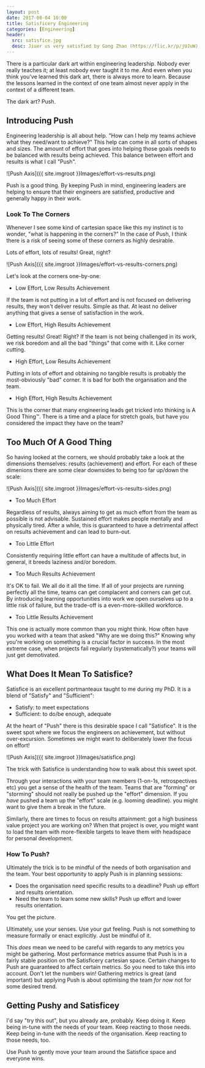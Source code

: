 ```yaml
---
layout: post
date: 2017-08-04 10:00
title: Satisficery Engineering
categories: [Engineering]
header:
  src: satisfice.jpg
  desc: Jiuer us very satisfied by Gang Zhao (https://flic.kr/p/jUJuW)
---
```

There is a particular dark art within engineering leadership. Nobody
ever really teaches it; at least nobody ever taught it to me. And even
when you think you've learned this dark art, there is always more to
learn. Because the lessons learned in the context of one team almost
never apply in the context of a different team.

The dark art? Push.

## Introducing Push

Engineering leadership is all about help. "How can I help my teams
achieve what they need/want to achieve?" This help can come in all
sorts of shapes and sizes. The amount of effort that goes into helping
those goals needs to be balanced with results being achieved. This
balance between effort and results is what I call "Push".

![Push Axis]({{ site.imgroot }}Images/effort-vs-results.png)

Push is a good thing. By keeping Push in mind, engineering leaders are
helping to ensure that their engineers are satisfied, productive and
generally happy in their work.

### Look To The Corners

Whenever I see some kind of cartesian space like this my instinct is
to wonder, "what is happening in the corners?" In the case of Push, I
think there is a risk of seeing some of these corners as highly
desirable.

Lots of effort, lots of results! Great, right?

![Push Axis]({{ site.imgroot }}Images/effort-vs-results-corners.png)

Let's look at the corners one-by-one:

- Low Effort, Low Results Achievement

If the team is not putting in a lot of effort and is not focused on
delivering results, they won't deliver results. Simple as that. At
least no deliver anything that gives a sense of satisfaction in the
work.

- Low Effort, High Results Achievement

Getting results! Great! Right? If the team is not being challenged in
its work, we risk boredom and all the bad "things" that come with
it. Like corner cutting.

- High Effort, Low Results Achievement

Putting in lots of effort and obtaining no tangible results is
probably the most-obviously "bad" corner. It is bad for both the
organisation and the team.

- High Effort, High Results Achievement

This is the corner that many engineering leads get tricked into
thinking is A Good Thing&trade;. There is a time and a place for
stretch goals, but have you considered the impact they have on the
team?

## Too Much Of A Good Thing

So having looked at the corners, we should probably take a look at the
dimensions themselves: results (achievement) and effort. For each of
these dimenions there are some clear downsides to being too far
up/down the scale:

![Push Axis]({{ site.imgroot }}Images/effort-vs-results-sides.png)

- Too Much Effort

Regardless of results, always aiming to get as much effort from the
team as possible is not advisable. Sustained effort makes people
mentally and physically tired. After a while, this is guaranteed to
have a detrimental affect on results achievement and can lead to
burn-out.

- Too Little Effort

Consistently requiring little effort can have a multitude of affects
but, in general, it breeds laziness and/or boredom.

- Too Much Results Achievement

It's OK to fail. We all do it all the time. If all of your projects
are running perfectly all the time, teams can get complacent and corners
can get cut. By introducing learning opportunities into work we open
ourselves up to a little risk of failure, but the trade-off is a
even-more-skilled workforce.

- Too Little Results Achievement

This one is actually more common than you might think. How often have
you worked with a team that asked "Why are we doing this?" Knowing why
you're working on something is a crucial factor in success. In the
most extreme case, when projects fail regularly (systematically?) your
teams will just get demotivated.

## What Does It Mean To Satisfice?

Satisfice is an excellent portmanteaux taught to me during my PhD. It
is a blend of "Satisfy" and "Sufficient":

- Satisfy: to meet expectations
- Sufficient: to do/be enough, adequate

At the heart of "Push" there is this desirable space I call
"Satisfice". It is the sweet spot where we focus the engineers on
achievement, but without over-excursion. Sometimes we might want to
deliberately lower the focus on effort!

![Push Axis]({{ site.imgroot }}Images/satisfice.png)

The trick with Satisfice is understanding how to walk about this sweet
spot.

Through your interactions with your team members (1-on-1s,
retrospectives etc) you get a sense of the health of the team. Teams
that are "forming" or "storming" should not really be pushed up the
"effort" dimension. If you *have* pushed a team up the "effort" scale
(e.g. looming deadline). you might want to give them a break in the
future.

Similarly, there are times to focus on results attainment: got a high
business value project you are working on? When that project is over,
you might want to load the team with more-flexible targets to leave
them with headspace for personal development.

### How To Push?

Ultimately the trick is to be mindful of the needs of both
organisation and the team. Your best opportunity to apply Push is in
planning sessions:

- Does the organisation need specific results to a deadline? Push up
  effort and results orientation.
- Need the team to learn some new skills? Push up effort and lower
  results orientation.

You get the picture.

Ultimately, use your senses. Use your gut feeling. Push is not
something to measure formally or enact explicitly. Just be mindful of
it.

This *does* mean we need to be careful with regards to any metrics you
might be gathering. Most performance metrics assume that Push is in a
fairly stable position on the Satisficery cartesian space. Certain
changes to Push are guaranteed to affect certain metrics. So you need
to take this into account. Don't let the numbers win! Gathering
metrics is great (and important) but applying Push is about optimising
the team *for now* not for some desired trend.

## Getting Pushy and Satisficey

I'd say "try this out", but you already are, probably. Keep doing
it. Keep being in-tune with the needs of your team. Keep reacting to
those needs. Keep being in-tune with the needs of the
organisation. Keep reacting to those needs, too.

Use Push to gently move your team around the Satisfice space and
everyone wins.